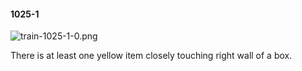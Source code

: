 #### 1025-1
![train-1025-1-0.png](https://github.com/lil-lab/nlvr/raw/master/nlvr/train/images/10/train-1025-1-0.png "train-1025-1-0.png")

There is at least one yellow item closely touching right wall of a box.